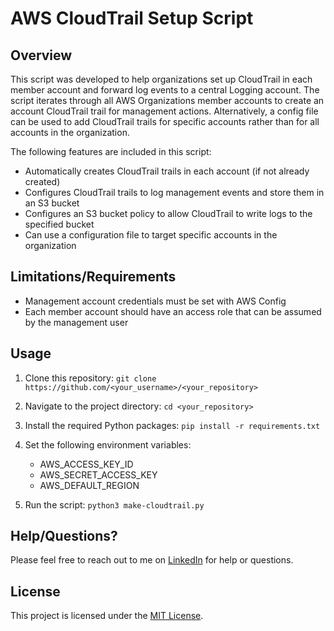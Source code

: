 # AWS CloudTrail Setup Script

## Overview

This script was developed to help organizations set up CloudTrail in each member account and forward log events to a central Logging account. The script iterates through all AWS Organizations member accounts to create an account CloudTrail trail for management actions. Alternatively, a config file can be used to add CloudTrail trails for specific accounts rather than for all accounts in the organization.

The following features are included in this script:

* Automatically creates CloudTrail trails in each account (if not already created)
* Configures CloudTrail trails to log management events and store them in an S3 bucket
* Configures an S3 bucket policy to allow CloudTrail to write logs to the specified bucket
* Can use a configuration file to target specific accounts in the organization

## Limitations/Requirements

* Management account credentials must be set with AWS Config
* Each member account should have an access role that can be assumed by the management user

## Usage

1. Clone this repository: `git clone https://github.com/<your_username>/<your_repository>`
2. Navigate to the project directory: `cd <your_repository>`
3. Install the required Python packages: `pip install -r requirements.txt`
4. Set the following environment variables:

    * AWS_ACCESS_KEY_ID
    * AWS_SECRET_ACCESS_KEY
    * AWS_DEFAULT_REGION

5. Run the script: `python3 make-cloudtrail.py`

## Help/Questions?

Please feel free to reach out to me on [LinkedIn](https://www.linkedin.com/in/louisto/) for help or questions.

## License

This project is licensed under the [MIT License](https://github.com/<your_username>/<your_repository>/blob/main/LICENSE).
